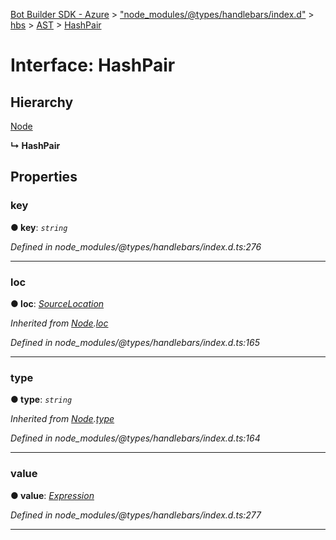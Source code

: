 [Bot Builder SDK - Azure](../README.md) > ["node_modules/@types/handlebars/index.d"](../modules/_node_modules__types_handlebars_index_d_.md) > [hbs](../modules/_node_modules__types_handlebars_index_d_.hbs.md) > [AST](../modules/_node_modules__types_handlebars_index_d_.hbs.ast.md) > [HashPair](../interfaces/_node_modules__types_handlebars_index_d_.hbs.ast.hashpair.md)



# Interface: HashPair

## Hierarchy


 [Node](_node_modules__types_handlebars_index_d_.hbs.ast.node.md)

**↳ HashPair**








## Properties
<a id="key"></a>

###  key

**●  key**:  *`string`* 

*Defined in node_modules/@types/handlebars/index.d.ts:276*





___

<a id="loc"></a>

###  loc

**●  loc**:  *[SourceLocation](_node_modules__types_handlebars_index_d_.hbs.ast.sourcelocation.md)* 

*Inherited from [Node](_node_modules__types_handlebars_index_d_.hbs.ast.node.md).[loc](_node_modules__types_handlebars_index_d_.hbs.ast.node.md#loc)*

*Defined in node_modules/@types/handlebars/index.d.ts:165*





___

<a id="type"></a>

###  type

**●  type**:  *`string`* 

*Inherited from [Node](_node_modules__types_handlebars_index_d_.hbs.ast.node.md).[type](_node_modules__types_handlebars_index_d_.hbs.ast.node.md#type)*

*Defined in node_modules/@types/handlebars/index.d.ts:164*





___

<a id="value"></a>

###  value

**●  value**:  *[Expression](_node_modules__types_handlebars_index_d_.hbs.ast.expression.md)* 

*Defined in node_modules/@types/handlebars/index.d.ts:277*





___


